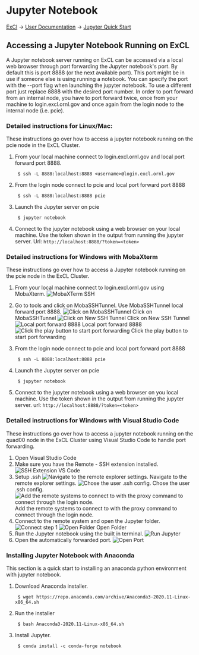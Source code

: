 # Jupyter Notebook

[ExCl](https://docs.excl.ornl.gov) → [User Documentation](../) → [Jupyter Quick Start](jupyter-quick-start.md)

## Accessing a Jupyter Notebook Running on ExCL

A Jupyter notebook server running on ExCL can be accessed via a local web browser through port forwarding the Jupyter notebook's port. By default this is port 8888 \(or the next available port\). This port might be in use if someone else is using running a notebook. You can specify the port with the --port flag when launching the jupyter notebook. To use a different port just replace 8888 with the desired port number. In order to port forward from an internal node, you have to port forward twice, once from your machine to login.excl.ornl.gov and once again from the login node to the internal node \(i.e. pcie\).

### Detailed instructions for Linux/Mac:

These instructions go over how to access a jupyter notebook running on the pcie node in the ExCL Cluster.

1. From your local machine connect to login.excl.ornl.gov and local port forward port 8888.

   ```text
    $ ssh -L 8888:localhost:8888 <username>@login.excl.ornl.gov
   ```

2. From the login node connect to pcie and local port forward port 8888

   ```text
    $ ssh -L 8888:localhost:8888 pcie
   ```

3. Launch the Jupyter server on pcie

   ```text
    $ jupyter notebook
   ```

4. Connect to the jupyter notebook using a web browser on your local machine. Use the token shown in the output from running the jupyter server. Url: `http://localhost:8888/?token=<token>`

### Detailed instructions for Windows with MobaXterm

These instructions go over how to access a Jupyter notebook running on the pcie node in the ExCL Cluster.

1. From your local machine connect to login.excl.ornl.gov using MobaXterm. ![MobaXTerm SSH](../.gitbook/assets/mobaxterm-ssh%20%281%29.png)
2. Go to tools and click on MobaSSHTunnel. Use MobaSSHTunnel local forward port 8888. ![Click on MobaSSHTunnel](../.gitbook/assets/mobaxterm-ssh.png) Click on MobaSSHTunnel ![Click on New SSH Tunnel](../.gitbook/assets/mobaxterm-new-tunnel.png) Click on New SSH Tunnel ![Local port forward 8888](../.gitbook/assets/mobaxterm-port-forward.png) Local port forward 8888 ![Click the play button to start port forwarding](../.gitbook/assets/mobaxterm-play.png) Click the play button to start port forwarding
3. From the login node connect to pcie and local port forward port 8888

   ```text
    $ ssh -L 8888:localhost:8888 pcie
   ```

4. Launch the Jupyter server on pcie

   ```text
    $ jupyter notebook
   ```

5. Connect to the jupyter notebook using a web browser on you local machine. Use the token shown in the output from running the jupyter server. url: `http://localhost:8888/?token=<token>`

### Detailed instructions for Windows with Visual Studio Code

These instructions go over how to access a jupyter notebook running on the quad00 node in the ExCL Cluster using Visual Studio Code to handle port forwarding.

1. Open Visual Studio Code
2. Make sure you have the Remote - SSH extension installed. ![SSH Extension VS Code](../.gitbook/assets/visual-code-ssh-extension.png)
3. Setup .ssh ![Navigate to the remote explorer settings.](../.gitbook/assets/visual-code-ssh-setup1.png) Navigate to the remote explorer settings. ![Chose the user .ssh config.](../.gitbook/assets/visual-code-ssh-setup2.png) Chose the user .ssh config. ![Add the remote systems to connect to with the proxy command to connect through the login node.](../.gitbook/assets/visual-code-ssh-setup3.png) Add the remote systems to connect to with the proxy command to connect through the login node.
4. Connect to the remote system and open the Jupyter folder. ![Connect step 1](../.gitbook/assets/visual-code-connect1.png) ![Open Folder](../.gitbook/assets/visual-code-connect2.png) Open Folder
5. Run the Jupyter notebook using the built in terminal. ![Run Jupyter](../.gitbook/assets/visual-code-run.png)
6. Open the automatically forwarded port. ![Open Port](../.gitbook/assets/visual-code-open.png)

### Installing Jupyter Notebook with Anaconda

This section is a quick start to installing an anaconda python environment with jupyter notebook.

1. Download Anaconda installer.

   ```text
    $ wget https://repo.anaconda.com/archive/Anaconda3-2020.11-Linux-x86_64.sh
   ```

2. Run the installer

   ```text
    $ bash Anaconda3-2020.11-Linux-x86_64.sh
   ```

3. Install Jupyter.

   ```text
    $ conda install -c conda-forge notebook
   ```

